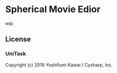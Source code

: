 # Spherical Movie Edior

wip

## License

### UniTask
Copyright (c) 2019 Yoshifumi Kawai / Cysharp, Inc.
